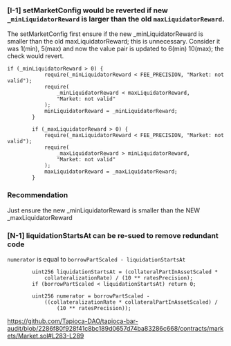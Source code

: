 ### [I-1] setMarketConfig would be reverted if new `_minLiquidatorReward` is larger than the old `maxLiquidatorReward`.

The setMarketConfig first ensure if the new _minLiquidatorReward is smaller than the old maxLiquidatorReward; this is unnecessary. 
Consider it was 1(min), 5(max) and now the value pair is updated to 6(min) 10(max); the check would revert.

```solidity
if (_minLiquidatorReward > 0) {
            require(_minLiquidatorReward < FEE_PRECISION, "Market: not valid");
            require(
                _minLiquidatorReward < maxLiquidatorReward,
                "Market: not valid"
            );
            minLiquidatorReward = _minLiquidatorReward;
        }

        if (_maxLiquidatorReward > 0) {
            require(_maxLiquidatorReward < FEE_PRECISION, "Market: not valid");
            require(
                _maxLiquidatorReward > minLiquidatorReward,
                "Market: not valid"
            );
            maxLiquidatorReward = _maxLiquidatorReward;
        }
```

### Recommendation
Just ensure the new _minLiquidatorReward is smaller than the NEW _maxLiquidatorReward


### [N-1] liquidationStartsAt can be re-sued to remove redundant code

`numerator` is equal to `borrowPartScaled - liquidationStartsAt`
```solidity
        uint256 liquidationStartsAt = (collateralPartInAssetScaled *
            collateralizationRate) / (10 ** ratesPrecision);
        if (borrowPartScaled < liquidationStartsAt) return 0;

        uint256 numerator = borrowPartScaled -
            ((collateralizationRate * collateralPartInAssetScaled) /
                (10 ** ratesPrecision));
```
https://github.com/Tapioca-DAO/tapioca-bar-audit/blob/2286f80f928f41c8bc189d0657d74ba83286c668/contracts/markets/Market.sol#L283-L289